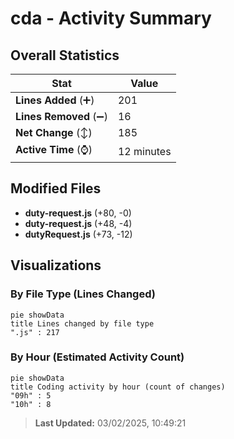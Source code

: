 # cda - Activity Summary 

## Overall Statistics

| Stat                   | Value                                                             |
| ---------------------- | ----------------------------------------------------------------- |
| **Lines Added** (➕)   | 201                                          |
| **Lines Removed** (➖) | 16                                        |
| **Net Change** (↕)    | 185                |
| **Active Time** (⌚)   | 12 minutes |


## Modified Files
- **duty-request.js** (+80, -0)
- **duty-request.js** (+48, -4)
- **dutyRequest.js** (+73, -12)

## Visualizations

### By File Type (Lines Changed)

```mermaid
pie showData
title Lines changed by file type
".js" : 217
```

### By Hour (Estimated Activity Count)

```mermaid
pie showData
title Coding activity by hour (count of changes)
"09h" : 5
"10h" : 8
```


> **Last Updated:** 03/02/2025, 10:49:21